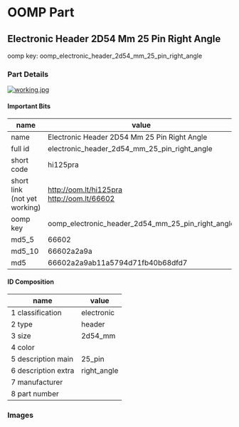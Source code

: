 # OOMP Part  
## Electronic Header 2D54 Mm 25 Pin Right Angle  
  
oomp key: oomp_electronic_header_2d54_mm_25_pin_right_angle  
  
### Part Details  
  
[![working.jpg](working_600.jpg)](working.jpg)  
  
#### Important Bits  
| name | value | 
| --- | --- | 
| name | Electronic Header 2D54 Mm 25 Pin Right Angle | 
| full id | electronic_header_2d54_mm_25_pin_right_angle | 
| short code | hi125pra | 
| short link<br>(not yet working) | http://oom.lt/hi125pra<br>http://oom.lt/66602 | 
| oomp key | oomp_electronic_header_2d54_mm_25_pin_right_angle | 
| md5_5 | 66602 | 
| md5_10 | 66602a2a9a | 
| md5 | 66602a2a9ab11a5794d71fb40b68dfd7 | 
#### ID Composition  
| name | value | 
| --- | --- | 
| 1 classification | electronic | 
| 2 type | header | 
| 3 size | 2d54_mm | 
| 4 color |  | 
| 5 description main | 25_pin | 
| 6 description extra | right_angle | 
| 7 manufacturer |  | 
| 8 part number |  | 
### Images  
